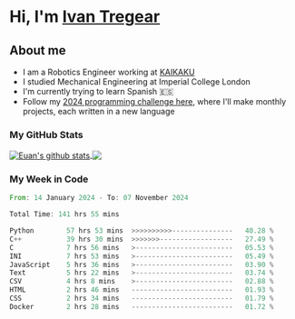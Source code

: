 # Hi, I'm [Ivan Tregear](https://www.linkedin.com/in/ivantregear/)

## About me

* I am a Robotics Engineer working at [KAIKAKU](https://github.com/KAIKAKU-AI)
* I studied Mechanical Engineering at Imperial College London
* I'm currently trying to learn Spanish :es:
* Follow my [2024 programming challenge here](https://github.com/ITregear?tab=repositories), where I'll make monthly projects, each written in a new language


### My GitHub Stats

<a href="#my-github-stats">
  <img align="center" src="https://github-readme-stats.vercel.app/api?username=itregear&count_private=true&show_icons=true&include_all_commits=true&theme=material-palenight" alt="Euan's github stats" />
</a>

<a href="#my-github-stats">
  <img align="center" src="https://github-readme-stats.vercel.app/api/top-langs/?username=itregear&layout=compact&theme=material-palenight" />
</a>

### My Week in Code
<!--START_SECTION:waka-->

```rust
From: 14 January 2024 - To: 07 November 2024

Total Time: 141 hrs 55 mins

Python        57 hrs 53 mins  >>>>>>>>>>---------------   40.28 %
C++           39 hrs 30 mins  >>>>>>>------------------   27.49 %
C             7 hrs 56 mins   >------------------------   05.53 %
INI           7 hrs 53 mins   >------------------------   05.49 %
JavaScript    5 hrs 36 mins   >------------------------   03.90 %
Text          5 hrs 22 mins   >------------------------   03.74 %
CSV           4 hrs 8 mins    >------------------------   02.88 %
HTML          2 hrs 46 mins   -------------------------   01.93 %
CSS           2 hrs 34 mins   -------------------------   01.79 %
Docker        2 hrs 28 mins   -------------------------   01.72 %
```

<!--END_SECTION:waka-->
